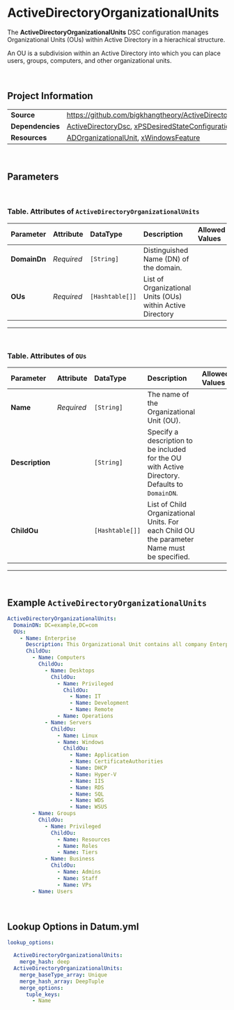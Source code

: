 # ActiveDirectoryOrganizationalUnits

The **ActiveDirectoryOrganizationalUnits** DSC configuration manages Organizational Units (OUs) within Active Directory in a hierachical structure.

An OU is a subdivision within an Active Directory into which you can place users, groups, computers, and other organizational units.

<br />

## Project Information

|                  |                                                                                                                                         |
| ---------------- | --------------------------------------------------------------------------------------------------------------------------------------- |
| **Source**       | https://github.com/bigkhangtheory/ActiveDirectoryTasks/tree/master/ActiveDirectoryTasks/DscResources/ActiveDirectoryOrganizationalUnits |
| **Dependencies** | [ActiveDirectoryDsc][ActiveDirectoryDsc], [xPSDesiredStateConfiguration][xPSDesiredStateConfiguration]                                  |
| **Resources**    | [ADOrganizationalUnit][ADOrganizationalUnit], [xWindowsFeature][xWindowsFeature]                                                        |

<br />

## Parameters

<br />

### Table. Attributes of `ActiveDirectoryOrganizationalUnits`

| Parameter    | Attribute  | DataType        | Description                                                | Allowed Values |
| :----------- | :--------- | :-------------- | :--------------------------------------------------------- | :------------- |
| **DomainDn** | *Required* | `[String]`      | Distinguished Name (DN) of the domain.                     |                |
| **OUs**      | *Required* | `[Hashtable[]]` | List of Organizational Units (OUs) within Active Directory |                |

---

<br />

### Table. Attributes of `OUs`

| Parameter       | Attribute  | DataType        | Description                                                                                    | Allowed Values |
| :-------------- | :--------- | :-------------- | :--------------------------------------------------------------------------------------------- | :------------- |
| **Name**        | *Required* | `[String]`      | The name of the Organizational Unit (OU).                                                      |                |
| **Description** |            | `[String]`      | Specify a description to be included for the OU with Active Directory. Defaults to `DomainDN`. |                |
| **ChildOu**     |            | `[Hashtable[]]` | List of Child Organizational Units. For each Child OU the parameter Name must be specified.    |                |

---

<br />

## Example `ActiveDirectoryOrganizationalUnits`

```yaml
ActiveDirectoryOrganizationalUnits:
  DomainDN: DC=example,DC=com
  OUs:
    - Name: Enterprise
      Description: This Organizational Unit contains all company Enterprise objects.
      ChildOu:
        - Name: Computers
          ChildOu:
            - Name: Desktops
              ChildOu:
                - Name: Privileged
                  ChildOu:
                    - Name: IT
                    - Name: Development
                    - Name: Remote
                - Name: Operations
            - Name: Servers
              ChildOu:
                - Name: Linux
                - Name: Windows
                  ChildOu:
                    - Name: Application
                    - Name: CertificateAuthorities
                    - Name: DHCP
                    - Name: Hyper-V
                    - Name: IIS
                    - Name: RDS
                    - Name: SQL
                    - Name: WDS
                    - Name: WSUS
        - Name: Groups
          ChildOu:
            - Name: Privileged
              ChildOu:
                - Name: Resources
                - Name: Roles
                - Name: Tiers
            - Name: Business
              ChildOu:
                - Name: Admins
                - Name: Staff
                - Name: VPs
        - Name: Users
```

<br />

## Lookup Options in Datum.yml

```yaml
lookup_options:

  ActiveDirectoryOrganizationalUnits:
    merge_hash: deep
  ActiveDirectoryOrganizationalUnits:
    merge_baseType_array: Unique
    merge_hash_array: DeepTuple
    merge_options:
      tuple_keys:
        - Name
```

<br />

[ActiveDirectoryDsc]: https://github.com/dsccommunity/ActiveDirectoryDsc
[xPSDesiredStateConfiguration]: https://github.com/dsccommunity/xPSDesiredStateConfiguration
[ADComputer]: https://github.com/dsccommunity/ActiveDirectoryDsc/wiki/ADComputer
[ADDomain]: https://github.com/dsccommunity/ActiveDirectoryDsc/wiki/ADDomain
[ADDomainController]: https://github.com/dsccommunity/ActiveDirectoryDsc/wiki/ADDomainController
[ADDomainControllerProperties]: https://github.com/dsccommunity/ActiveDirectoryDsc/wiki/ADDomainControllerProperties
[ADDomainDefaultPasswordPolicy]: https://github.com/dsccommunity/ActiveDirectoryDsc/wiki/ADDomainDefaultPasswordPolicy
[ADDomainFunctionalLevel]: https://github.com/dsccommunity/ActiveDirectoryDsc/wiki/ADDomainFunctionalLevel
[ADDomainTrust]: https://github.com/dsccommunity/ActiveDirectoryDsc/wiki/ADDomainTrust
[ADForestFunctionalLevel]: https://github.com/dsccommunity/ActiveDirectoryDsc/wiki/ADForestFunctionalLevel
[ADForestProperties]: https://github.com/dsccommunity/ActiveDirectoryDsc/wiki/ADForestProperties
[ADGroup]: https://github.com/dsccommunity/ActiveDirectoryDsc/wiki/ADGroup
[ADKDSKey]: https://github.com/dsccommunity/ActiveDirectoryDsc/wiki/ADKDSKey
[ADManagedServiceAccount]: https://github.com/dsccommunity/ActiveDirectoryDsc/wiki/ADManagedServiceAccount
[ADObjectEnabledState]: https://github.com/dsccommunity/ActiveDirectoryDsc/wiki/ADObjectEnabledState
[ADObjectPermissionEntry]: https://github.com/dsccommunity/ActiveDirectoryDsc/wiki/ADObjectPermissionEntry
[ADOptionalFeature]: https://github.com/dsccommunity/ActiveDirectoryDsc/wiki/ADOptionalFeature
[ADOrganizationalUnit]: https://github.com/dsccommunity/ActiveDirectoryDsc/wiki/ADOrganizationalUnit
[ADReplicationSite]: https://github.com/dsccommunity/ActiveDirectoryDsc/wiki/ADReplicationSite
[ADReplicationSiteLink]: https://github.com/dsccommunity/ActiveDirectoryDsc/wiki/ADReplicationSiteLink
[ADReplicationSubnet]: https://github.com/dsccommunity/ActiveDirectoryDsc/wiki/ADReplicationSubnet
[ADServicePrincipalName]: https://github.com/dsccommunity/ActiveDirectoryDsc/wiki/ADServicePrincipalName
[ADUser]: https://github.com/dsccommunity/ActiveDirectoryDsc/wiki/ADUser
[WaitForADDomain]: https://github.com/dsccommunity/ActiveDirectoryDsc/wiki/WaitForADDomain
[xWindowsFeature]: https://github.com/dsccommunity/xPSDesiredStateConfiguration